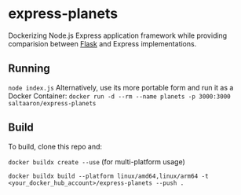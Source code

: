 # express-planets
Dockerizing Node.js Express application framework while providing comparision between [Flask](https://github.com/aaronhmiller/planets-workspace) and Express implementations.

## Running

`node index.js`
Alternatively, use its more portable form and run it as a Docker Container:
`docker run -d --rm --name planets -p 3000:3000 saltaaron/express-planets`

## Build

To build, clone this repo and:

`docker buildx create --use` (for multi-platform usage)

`docker buildx build --platform linux/amd64,linux/arm64 -t <your_docker_hub_account>/express-planets --push .`
